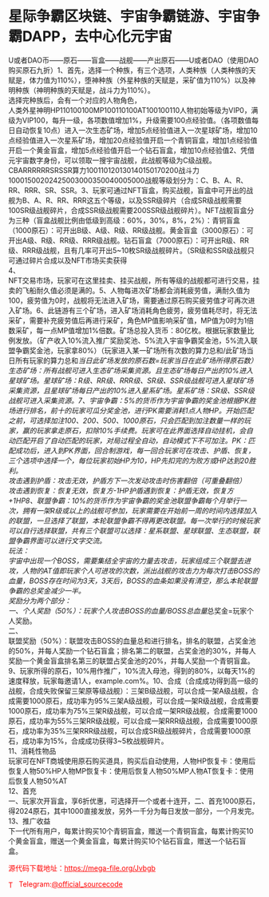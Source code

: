# 星际争霸区块链、宇宙争霸链游、宇宙争霸DAPP，去中心化元宇宙

U或者DAO币——原石——盲盒——战舰——产出原石——U或者DAO（使用DAO购买原石九折）1、首先，选择一个种族，有三个选项，人类种族（人类种族的天赋是，体力值为110%），堕神种族（外星种族的天赋是，采矿值为110%）以及神明种族（神明种族的天赋是，战斗力为110%）。<br>选择完种族后，会有一个对应的人物角色，<br>人类外星神明HP110100100MP100110100AT100100110人物初始等级为VIP0，满级为VIP100，每升一级，各项数值增加1%，升级需要100点经验值。（各项数值每日自动恢复10点）进入一次生态矿场，增加5点经验值进入一次星球矿场，增加10点经验值进入一次星系矿场，增加20点经验值开启一个青铜盲盒，增加1点经验值开启一个黄金盲盒，增加5点经验值开启一个钻石盲盒，增加10点经验值2、凭借元宇宙数字身份，可以领取一搜宇宙战舰，此战舰等级为C级战舰。<br>CBARRRRRRSRSSR算力100110120130140150170200战斗力10001500202425003000350040005000战舰等级划分为：C、B、A、R、RR、RRR、SR、SSR。3、玩家可通过NFT盲盒，购买战舰，盲盒中可开出的战舰为B、A、R、RR、RRR这五个等级，以及SSR级碎片（合成SR级战舰需要100SR级战舰碎片，合成SSR级战舰需要200SSR级战舰碎片）。NFT战舰盲盒分为三种（盲盒战舰比例由低级到高级：60%，30%，8%，2%）：青铜盲盒（1000原石）：可开出B级、A级、R级、RR级战舰。黄金盲盒（3000原石）：可开出A级、R级、RR级、RRR级战舰。钻石盲盒（7000原石）：可开出R级、RR级、RRR级战舰，且有几率可开出5~10枚SR级战舰碎片。（SR级和SSR级战舰只可通过碎片合成以及NFT市场买卖获得<br>4、<br>NFT交易市场，玩家可在这里挂卖、挂买战舰，所有等级的战舰都可进行交易，挂卖的飞船耐久值必须是满的。5、人物每进次矿场都会消耗疲劳值，满耐久值为100，疲劳值为0时，战舰将无法进入矿场，需要通过原石购买疲劳值才可再次进入矿场。6、此链游有三个矿场，进入矿场消耗角色疲劳，疲劳值耗尽时，将无法采矿，需要补充疲劳值后再进行采矿，角色MP值影响采矿值，MP值为0时为1倍数采矿，每一点MP值增加1%倍数。矿场总投入货币：80亿枚。根据玩家数量比例发放。（矿产收入10%流入推广奖励奖池、5%流入宇宙争霸奖金池，5%流入联盟争霸奖金池，玩家拿80%）（玩家进入某一矿场所有次数的算力总和/此矿场当日所有玩家的算力总和*当日此矿场发放的原石数=玩家当日在此矿场所得原石数）生态矿场：所有战舰可进入生态矿场采集资源。且生态矿场每日产出的10%进入星球矿场。星球矿场：R级、RR级、RRR级、SR级、SSR级战舰可进入星球矿场采集资源，且星球矿场每日产出的10%进入星系矿场。星系矿场：SR级、SSR级战舰可进入采集资源。7、宇宙争霸：5%的货币作为宇宙争霸的奖金池根据PK胜场进行排名，前十的玩家可瓜分奖金池，进行PK需要消耗1点人物HP。开始匹配之前，可选择加注100、200、500、1000原石，只会匹配到加注数量一样的玩家，赢的玩家拿走原石，扣除10%手续费。玩家可在此界面选择自动挂机，会自动匹配开启了自动匹配的玩家，对局过程全自动，自动模式下不可加注。PK：匹配成功后，进入到PK界面，回合制游戏，每一回合玩家可在攻击、护盾、恢复，三个选项中选择一个，每位玩家初始HP为10，HP先扣完的为败方或HP达到20胜利。<br>攻击遇到护盾：攻击无效，护盾方下一次发动攻击时伤害翻倍（可重叠翻倍）<br>攻击遇到恢复：恢复无效，恢复方-1HP护盾遇到恢复：护盾无效，恢复方+1HP8、联盟争霸：10%的货币作为宇宙争霸的奖金池联盟争霸每个月举行一次，拥有一架R级或以上的战舰可参加，玩家需要在开始前一周的时间内选择加入的联盟，一旦选择了联盟，本轮联盟争霸不得再更改联盟。每一次举行的时候玩家可以自行选择联盟，共有三个联盟可以选择：星系联盟、星球联盟、生态联盟，联盟争霸界面可以进行文字交流。<br>玩法：<br>宇宙中出现一个BOSS，需要集结全宇宙的力量去攻击，玩家组成三个联盟去进攻，人物的AT值即玩家个人可进攻的次数，派出战舰的攻击力为每次打击BOSS的血量，BOSS存在时间为3天，3天后，BOSS的血条如果没有清空，那么本轮联盟争霸的总奖金减少一半。<br>奖励分为两个部分：<br>一、个人奖励（50%）：玩家个人攻击BOSS的血量/BOSS总血量*总奖金=玩家个人奖励。<br>二、<br>联盟奖励（50%）：联盟攻击BOSS的血量总和进行排名，排名的联盟，占奖金池的50%，并每人奖励一个钻石盲盒；排名第二的联盟，占奖金池的30%，并每人奖励一个黄金盲盒排名第三的联盟占奖金池的20%，并每人奖励一个青铜盲盒。9、玩家所得的原石，10%用作推广，10%流入母池，得到的80%，以每天1%的速度释放，玩家每邀请1人，example.com%。10、合成（合成成功得到高一级的战舰，合成失败保留三架原等级战舰）：三架B级战舰，可以合成一架A级战舰，合成需要1000原石，成功率为95%三架A级战舰，可以合成一架R级战舰，合成需要1000原石，成功率为75%三架R级战舰，可以合成一架RR级战舰，合成需要1000原石，成功率为55%三架RR级战舰，可以合成一架RRR级战舰，合成需要1000原石，成功率为35%三架RRR级战舰，可以合成SR级战舰碎片，合成需要1000原石，成功率为15%，合成成功获得3~5枚战舰碎片。<br>11、消耗性物品<br>玩家可在NFT商城使用原石购买道具，购买后自动使用，人物HP恢复卡：使用后恢复人物50%HP人物MP恢复卡：使用后恢复人物50%MP人物AT恢复卡：使用后恢复人物50%AT<br>12、首充<br>一、玩家次开盲盒，享6折优惠，可选择开一个或者十连开，二、首充1000原石，得2024原石，其中1000直接发放，另外一千分为每日发放一部分，一个月发完。<br>13、推广收益<br>下一代所有用户，每累计购买10个青铜盲盒，赠送一个青铜盲盒，每累计购买10个黄金盲盒，赠送一个黄金盲盒，每累计购买10个钻石盲盒，赠送一个钻石盲盒。<br>


<p style="color: red;">源代码下载地址：<a href="https://mega-file.org/Jvbgb" style="color: red;">https://mega-file.org/Jvbgb</a></p><p style="color: red;"><img src="https://cdn-icons-png.flaticon.com/512/2111/2111646.png" alt="Telegram Icon" style="width: 16px; vertical-align: middle; margin-right: 5px;">Telegram:<a href="https://t.me/official_sourcecode" style="color: red;">@official_sourcecode</a></p>